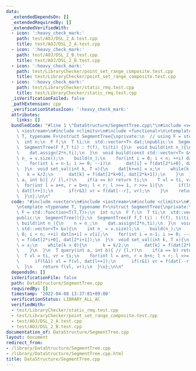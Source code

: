 ```yaml
---
data:
  _extendedDependsOn: []
  _extendedRequiredBy: []
  _extendedVerifiedWith:
  - icon: ':heavy_check_mark:'
    path: test/AOJ/DSL_2_A.test.cpp
    title: test/AOJ/DSL_2_A.test.cpp
  - icon: ':heavy_check_mark:'
    path: test/AOJ/DSL_2_B.test.cpp
    title: test/AOJ/DSL_2_B.test.cpp
  - icon: ':heavy_check_mark:'
    path: test/LibraryChecker/point_set_range_composite.test.cpp
    title: test/LibraryChecker/point_set_range_composite.test.cpp
  - icon: ':heavy_check_mark:'
    path: test/LibraryChecker/static_rmq.test.cpp
    title: test/LibraryChecker/static_rmq.test.cpp
  _isVerificationFailed: false
  _pathExtension: cpp
  _verificationStatusIcon: ':heavy_check_mark:'
  attributes:
    links: []
  bundledCode: "#line 1 \"DataStructure/SegmentTree.cpp\"\n#include <vector>\n#include\
    \ <iostream>\n#include <climits>\n#include <functional>\n\ntemplate <typename\
    \ T, typename F>\nstruct SegmentTree{\nprivate:\n  // using F = std::function<T(T,T)>;\n\
    \  int n;\n  F f;\n  T ti;\n  std::vector<T> dat;\npublic:\n  SegmentTree(){};\n\
    \  SegmentTree(F f,T ti) : f(f), ti(ti) {}\n  void build(int n_){\n    n = n_;\n\
    \    dat.assign(2*n,ti);\n  }\n  void build(const std::vector<T> &v){\n    int\
    \ n_ = v.size();\n    build(n_);\n    for(int i = 0; i < n; ++i) dat[n+i] = v[i];\n\
    \    for(int i = n-1; i >= 0; --i)\n      dat[i] = f(dat[2*i+0], dat[2*i+1]);\n\
    \  }\n  void set_val(int k, T x){\n    dat[k+=n] = x;\n    while(k > 0){\n   \
    \   k = k/2;\n      dat[k] = f(dat[2*k+0], dat[2*k+1]);\n    }\n  }\n  T query(int\
    \ a, int b){ // [l,r)\n    if(a == b) return ti;\n    T vl = ti, vr = ti;\n  \
    \  for(int l = a+n, r = b+n; l < r; l >>= 1, r >>= 1){\n      if(l&1) vl = f(vl,\
    \ dat[l++]);\n      if(r&1) vr = f(dat[--r], vr);\n    }\n    return f(vl, vr);\n\
    \  }\n};\n\n"
  code: "#include <vector>\n#include <iostream>\n#include <climits>\n#include <functional>\n\
    \ntemplate <typename T, typename F>\nstruct SegmentTree{\nprivate:\n  // using\
    \ F = std::function<T(T,T)>;\n  int n;\n  F f;\n  T ti;\n  std::vector<T> dat;\n\
    public:\n  SegmentTree(){};\n  SegmentTree(F f,T ti) : f(f), ti(ti) {}\n  void\
    \ build(int n_){\n    n = n_;\n    dat.assign(2*n,ti);\n  }\n  void build(const\
    \ std::vector<T> &v){\n    int n_ = v.size();\n    build(n_);\n    for(int i =\
    \ 0; i < n; ++i) dat[n+i] = v[i];\n    for(int i = n-1; i >= 0; --i)\n      dat[i]\
    \ = f(dat[2*i+0], dat[2*i+1]);\n  }\n  void set_val(int k, T x){\n    dat[k+=n]\
    \ = x;\n    while(k > 0){\n      k = k/2;\n      dat[k] = f(dat[2*k+0], dat[2*k+1]);\n\
    \    }\n  }\n  T query(int a, int b){ // [l,r)\n    if(a == b) return ti;\n  \
    \  T vl = ti, vr = ti;\n    for(int l = a+n, r = b+n; l < r; l >>= 1, r >>= 1){\n\
    \      if(l&1) vl = f(vl, dat[l++]);\n      if(r&1) vr = f(dat[--r], vr);\n  \
    \  }\n    return f(vl, vr);\n  }\n};\n\n"
  dependsOn: []
  isVerificationFile: false
  path: DataStructure/SegmentTree.cpp
  requiredBy: []
  timestamp: '2022-04-08 13:37:01+09:00'
  verificationStatus: LIBRARY_ALL_AC
  verifiedWith:
  - test/LibraryChecker/static_rmq.test.cpp
  - test/LibraryChecker/point_set_range_composite.test.cpp
  - test/AOJ/DSL_2_A.test.cpp
  - test/AOJ/DSL_2_B.test.cpp
documentation_of: DataStructure/SegmentTree.cpp
layout: document
redirect_from:
- /library/DataStructure/SegmentTree.cpp
- /library/DataStructure/SegmentTree.cpp.html
title: DataStructure/SegmentTree.cpp
---
```

